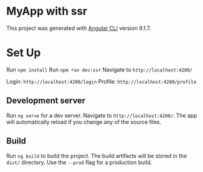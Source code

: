 # MyApp with ssr

This project was generated with [Angular CLI](https://github.com/angular/angular-cli) version 9.1.7.

# Set Up
Run `npm install`
Run `npm run dev:ssr`
Navigate to `http://localhost:4200/`

Login: `http://localhost:4200/login`
Profile: `http://localhost:4200/profile`

## Development server

Run `ng serve` for a dev server. Navigate to `http://localhost:4200/`. The app will automatically reload if you change any of the source files.

## Build

Run `ng build` to build the project. The build artifacts will be stored in the `dist/` directory. Use the `--prod` flag for a production build.
